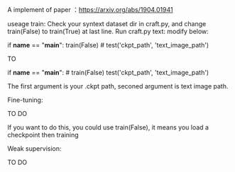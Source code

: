 A implement of paper ：https://arxiv.org/abs/1904.01941

useage
train:
Check your syntext dataset dir in craft.py, and change train(False) to train(True) at last line. 
Run craft.py
text:
modify below:

if __name__ == "__main__":
    train(False)
    # test('ckpt_path', 'text_image_path')

TO

if __name__ == "__main__":
    # train(False)
    test('ckpt_path', 'text_image_path')

The first argument is your .ckpt path, seconed argument is text image path.

Fine-tuning:

TO DO

If you want to do this, you could use train(False), it means you load a checkpoint then training

Weak supervision:

TO DO
